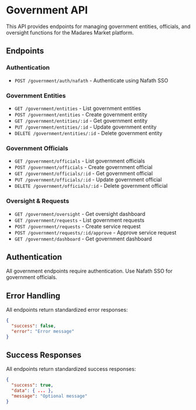 # Government API

This API provides endpoints for managing government entities, officials, and oversight functions for the Madares Market platform.

## Endpoints

### Authentication
- `POST /government/auth/nafath` - Authenticate using Nafath SSO

### Government Entities
- `GET /government/entities` - List government entities
- `POST /government/entities` - Create government entity
- `GET /government/entities/:id` - Get government entity
- `PUT /government/entities/:id` - Update government entity
- `DELETE /government/entities/:id` - Delete government entity

### Government Officials
- `GET /government/officials` - List government officials
- `POST /government/officials` - Create government official
- `GET /government/officials/:id` - Get government official
- `PUT /government/officials/:id` - Update government official
- `DELETE /government/officials/:id` - Delete government official

### Oversight & Requests
- `GET /government/oversight` - Get oversight dashboard
- `GET /government/requests` - List government requests
- `POST /government/requests` - Create service request
- `POST /government/requests/:id/approve` - Approve service request
- `GET /government/dashboard` - Get government dashboard

## Authentication

All government endpoints require authentication. Use Nafath SSO for government officials.

## Error Handling

All endpoints return standardized error responses:

```json
{
  "success": false,
  "error": "Error message"
}
```

## Success Responses

All endpoints return standardized success responses:

```json
{
  "success": true,
  "data": { ... },
  "message": "Optional message"
}
```

